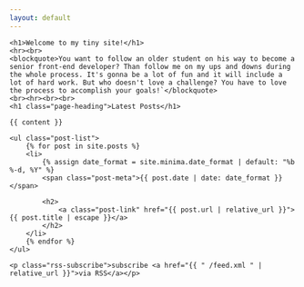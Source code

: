 ```yaml
--- 
layout: default 
---
```


<div class="home">

    <h1>Welcome to my tiny site!</h1>
    <hr><br>
    <blockquote>You want to follow an older student on his way to become a senior front-end developer? Than follow me on my ups and downs during the whole process. It's gonna be a lot of fun and it will include a lot of hard work. But who doesn't love a challenge? You have to love the process to accomplish your goals!`</blockquote>
    <br><hr><br><br>
    <h1 class="page-heading">Latest Posts</h1>

    {{ content }}
  
    <ul class="post-list">
        {% for post in site.posts %}
        <li>
            {% assign date_format = site.minima.date_format | default: "%b %-d, %Y" %}
            <span class="post-meta">{{ post.date | date: date_format }}</span>

            <h2>
                <a class="post-link" href="{{ post.url | relative_url }}">{{ post.title | escape }}</a>
            </h2>
        </li>
        {% endfor %}
    </ul>

    <p class="rss-subscribe">subscribe <a href="{{ " /feed.xml " | relative_url }}">via RSS</a></p>

</div>